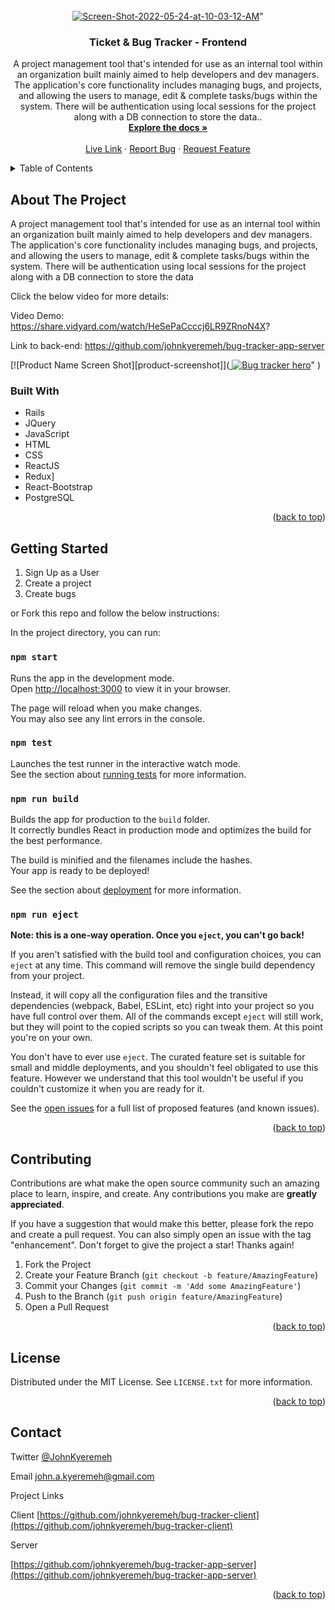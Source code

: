 
<div id="top"></div>

<!-- PROJECT LOGO -->
<br />
<div align="center">
  <a href="https://github.com/johnkyeremeh/micro_chat_app_frontend">
   <img src="https://johnkyeremeh.github.io/portfolio-website/images/bug-tracker-project-screenshot-b.png" alt="Screen-Shot-2022-05-24-at-10-03-12-AM" border="0"></a>" 
  </a>

<h3 align="center">Ticket & Bug Tracker - Frontend</h3>
  <p align="center">
     A project management tool that's intended for use as an internal tool within an organization built mainly aimed to help developers and dev managers. The application's core functionality includes managing bugs, and projects, and allowing the users to manage, edit & complete tasks/bugs within the system. There will be authentication using local sessions for the project along with a DB connection to store the data..
    <br />
    <a href="https://github.com/johnkyeremeh/bug-tracker-client"><strong>Explore the docs »</strong></a>
    <br />
    <br />
     <a href="https://leafy-bunny-662da6.netlify.app/">Live Link</a>
    ·
    <a href="https://github.com/johnkyeremeh/bug-tracker-client/issues">Report Bug</a>
    ·
    <a href="https://github.com/johnkyeremeh/bug-tracker-client/issues">Request Feature</a>
  </p>
</div>



<!-- TABLE OF CONTENTS -->
<details>
  <summary>Table of Contents</summary>
  <ol>
    <li>
      <a href="#about-the-project">About The Project</a>
      <ul>
        <li><a href="#built-with">Built With</a></li>
      </ul>
    </li>
    <li>
      <a href="#getting-started">Getting Started</a>
    </li>
    <li><a href="#contributing">Contributing</a></li>
    <li><a href="#license">License</a></li>
    <li><a href="#contact">Contact</a></li>
  </ol>
</details>



<!-- ABOUT THE PROJECT -->
## About The Project

  A project management tool that's intended for use as an internal tool within an organization built mainly aimed to help developers and dev managers. The application's core functionality includes managing bugs, and projects, and allowing the users to manage, edit & complete tasks/bugs within the system. There will be authentication using local sessions for the project along with a DB connection to store the data
  
  Click the below video for more details:

  Video Demo: https://share.vidyard.com/watch/HeSePaCcccj6LR9ZRnoN4X?

  Link to back-end: https://github.com/johnkyeremeh/bug-tracker-app-server

[![Product Name Screen Shot][product-screenshot]](<a href="https://github.com/johnkyeremeh/bug-tracker-client">
   <img src="https://johnkyeremeh.github.io/portfolio-website/images/bug-tracker-project-screenshot-hero.png" alt="Bug tracker hero" border="0"></a>" 
  </a>)


### Built With

* Rails
* JQuery
* JavaScript
* HTML
* CSS
* ReactJS
* Redux]
* React-Bootstrap
* PostgreSQL

<p align="right">(<a href="#top">back to top</a>)</p>



<!-- GETTING STARTED -->
## Getting Started
1. Sign Up as a User
2. Create a project
3. Create bugs

or Fork this repo and follow the below instructions:

In the project directory, you can run:

### `npm start`

Runs the app in the development mode.\
Open [http://localhost:3000](http://localhost:3000) to view it in your browser.

The page will reload when you make changes.\
You may also see any lint errors in the console.

### `npm test`

Launches the test runner in the interactive watch mode.\
See the section about [running tests](https://facebook.github.io/create-react-app/docs/running-tests) for more information.

### `npm run build`

Builds the app for production to the `build` folder.\
It correctly bundles React in production mode and optimizes the build for the best performance.

The build is minified and the filenames include the hashes.\
Your app is ready to be deployed!

See the section about [deployment](https://facebook.github.io/create-react-app/docs/deployment) for more information.

### `npm run eject`

**Note: this is a one-way operation. Once you `eject`, you can't go back!**

If you aren't satisfied with the build tool and configuration choices, you can `eject` at any time. This command will remove the single build dependency from your project.

Instead, it will copy all the configuration files and the transitive dependencies (webpack, Babel, ESLint, etc) right into your project so you have full control over them. All of the commands except `eject` will still work, but they will point to the copied scripts so you can tweak them. At this point you're on your own.

You don't have to ever use `eject`. The curated feature set is suitable for small and middle deployments, and you shouldn't feel obligated to use this feature. However we understand that this tool wouldn't be useful if you couldn't customize it when you are ready for it.



See the [open issues](https://github.com/johnkyeremeh/bug-tracker-client/issues) for a full list of proposed features (and known issues).

<p align="right">(<a href="#top">back to top</a>)</p>



<!-- CONTRIBUTING -->
## Contributing

Contributions are what make the open source community such an amazing place to learn, inspire, and create. Any contributions you make are **greatly appreciated**.

If you have a suggestion that would make this better, please fork the repo and create a pull request. You can also simply open an issue with the tag "enhancement".
Don't forget to give the project a star! Thanks again!

1. Fork the Project
2. Create your Feature Branch (`git checkout -b feature/AmazingFeature`)
3. Commit your Changes (`git commit -m 'Add some AmazingFeature'`)
4. Push to the Branch (`git push origin feature/AmazingFeature`)
5. Open a Pull Request

<p align="right">(<a href="#top">back to top</a>)</p>



<!-- LICENSE -->
## License

Distributed under the MIT License. See `LICENSE.txt` for more information.

<p align="right">(<a href="#top">back to top</a>)</p>



<!-- CONTACT -->
## Contact
Twitter
[@JohnKyeremeh](https://twitter.com/JohnKyeremeh) 

Email
[john.a.kyeremeh@gmail.com](mailto:john.a.kyeremeh@gmail.com) 

Project Links

Client
 [https://github.com/johnkyeremeh/bug-tracker-client](https://github.com/johnkyeremeh/bug-tracker-client)

 Server

 [https://github.com/johnkyeremeh/bug-tracker-app-server](https://github.com/johnkyeremeh/bug-tracker-app-server)

<p align="right">(<a href="#top">back to top</a>)</p>









